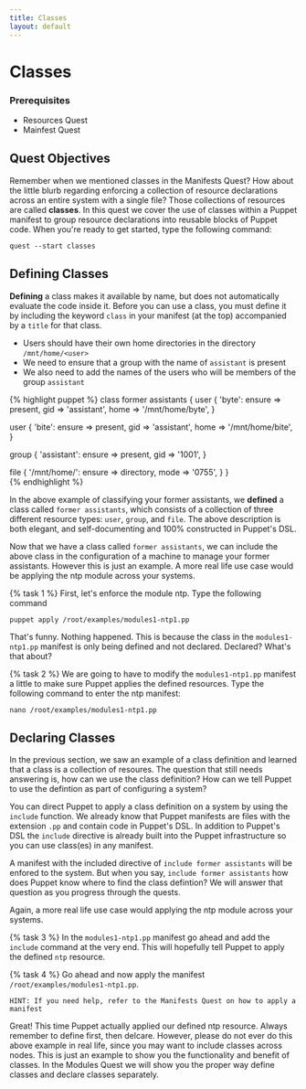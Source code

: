 ```yaml
---
title: Classes
layout: default
---
```


# Classes

### Prerequisites

- Resources Quest
- Mainfest Quest

## Quest Objectives

Remember when we mentioned classes in the Manifests Quest? How about the little blurb regarding enforcing a collection of resource declarations across an entire system with a single file? Those collections of resources are called **classes**. In this quest we cover the use of classes within a Puppet manifest to group resource declarations into reusable blocks of Puppet code. When you're ready to get started, type the following command:

    quest --start classes

## Defining Classes

**Defining** a class makes it available by name, but does not automatically evaluate the code inside it. Before you can use a class, you must define it by including the keyword `class` in your manifest (at the top) accompanied by a `title` for that class.

* Users should have their own home directories in the directory `/mnt/home/<user>`
* We need to ensure that a group with the name of `assistant` is present
* We also need to add the names of the users who will be members of the group `assistant`

{% highlight puppet %}
class former assistants {
  user { 'byte':
    ensure => present,
	gid    => 'assistant',
	home   => '/mnt/home/byte',	
   }
    
  user { 'bite':
    ensure => present,
    gid    => 'assistant',
    home   => '/mnt/home/bite',	
  }
        
  group { 'assistant':
    ensure => present,
    gid    => '1001',
  }

  file { '/mnt/home/':
    ensure => directory,
    mode   => '0755',
  }
}  
{% endhighlight %}

In the above example of classifying your former assistants, we **defined** a class called `former assistants`, which consists of a collection of three different resource types: `user`, `group`, and `file`. The above description is both elegant, and self-documenting and 100% constructed in Puppet's DSL.

Now that we have a class called `former assistants`, we can include the above class in the configuration of a machine to manage your former assistants. However this is just an example. A more real life use case would be applying the ntp module across your systems.

{% task 1 %}
First, let's enforce the module ntp. Type the following command

	puppet apply /root/examples/modules1-ntp1.pp

That's funny. Nothing happened. This is because the class in the `modules1-ntp1.pp` manifest is only being defined and not declared. Declared? What's that about?

{% task 2 %}
We are going to have to modify the `modules1-ntp1.pp` manifest a little to make sure Puppet applies the defined resources. Type the following command to enter the ntp manifest:

	nano /root/examples/modules1-ntp1.pp


## Declaring Classes

In the previous section, we saw an example of a class definition and learned that a class is a collection of resoures. The question that still needs answering is, how can we use the class definition? How can we tell Puppet to use the defintion as part of configuring a system?

You can direct Puppet to apply a class definition on a system by using the `include` function. We already know that Puppet manifests are files with the extension `.pp` and contain code in Puppet's DSL. In addition to Puppet's DSL the `include` directive is already built into the Puppet infrastructure so you can use class(es) in any manifest.

A manifest with the included directive of `include former assistants` will be enfored to the system. But when you say, `include former assistants` how does Puppet know where to find the class defintion? We will answer that question as you progress through the quests.

Again, a more real life use case would applying the ntp module across your systems.

{% task 3 %}
In the `modules1-ntp1.pp` manifest go ahead and add the `include` command at the very end. This will hopefully tell Puppet to apply the defined `ntp` resource.

{% task 4 %}
Go ahead and now apply the manifest `/root/examples/modules1-ntp1.pp`.

	HINT: If you need help, refer to the Manifests Quest on how to apply a manifest

Great! This time Puppet actually applied our defined ntp resource. Always remember to define first, then delcare. However, please do not ever do this above example in real life, since you may want to include classes across nodes. This is just an example to show you the functionality and benefit of classes. In the Modules Quest we will show you the proper way define classes and declare classes separately.

